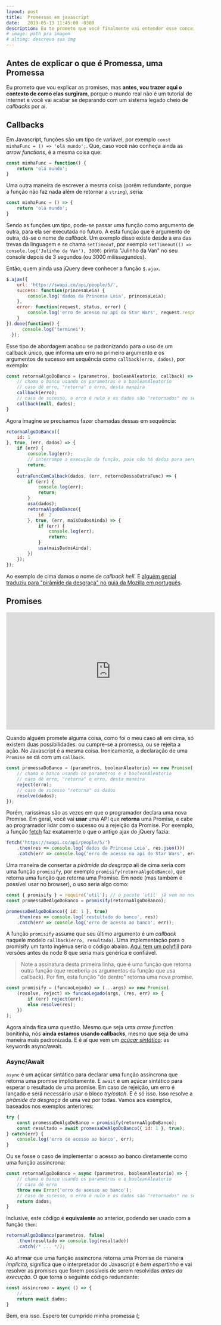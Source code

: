 ```yaml
---
layout: post
title:  Promessas em javascript
date:   2019-05-13 11:45:00 -0300
description: Eu te prometo que você finalmente vai entender esse conceito do javascript e seus usos reais depois de ler este texto.
# image: path pra imagem
# altimg: descreva sua img
---
```

## Antes de explicar o que é Promessa, uma Promessa

Eu prometo que vou explicar as promises, mas **antes, vou trazer aqui o contexto de como elas surgiram**, porque o mundo real não é um tutorial de internet e você vai acabar se deparando com um sistema legado cheio de *callbacks* por aí.

## Callbacks

Em Javascript, funções são um tipo de variável, por exemplo `const minhaFunc = () => 'olá mundo';`. Que, caso você não conheça ainda as *arrow functions*, é a mesma coisa que:
~~~ javascript
const minhaFunc = function() {
    return 'olá mundo';
}
~~~
Uma outra maneira de escrever a mesma coisa (porém redundante, porque a função não faz nada além de retornar a `string`), seria:
~~~ javascript
const minhaFunc = () => {
    return 'olá mundo';
}
~~~

Sendo as funções um tipo, pode-se passar uma função como argumento de outra, para ela ser executada no futuro. A esta função que é argumento de outra, dá-se o nome de *callback*. Um exemplo disso existe desde a era das trevas da linguagem e se chama `setTimeout`, por exemplo `setTimeout(() => console.log('Julinho da Van'), 3000)` printa "Julinho da Van" no seu console depois de 3 segundos (ou 3000 milissegundos).

Então, quem ainda usa jQuery deve conhecer a função `$.ajax`.
~~~ javascript
$.ajax({
    url: 'https://swapi.co/api/people/5/',
    success: function(princesaLeia) {
        console.log('dados da Princesa Leia', princesaLeia);
    },
    error: function(request, status, error) {
        console.log('erro de acesso na api do Star Wars', request.responseText);
    }
}).done(function() {
      console.log('terminei');
  });
~~~
Esse tipo de abordagem acabou se padronizando para o uso de um callback único, que informa um erro no primeiro argumento e os argumentos de sucesso em sequência como `callback(erro, dados)`, por exemplo:
~~~ javascript
const retornaAlgoDoBanco = (parametros, booleanAleatorio, callback) => {
    // chama o banco usando os parametros e o booleanAleatorio
    // caso dê erro, "retorna" o erro, desta maneira
    callback(erro);
    // caso de sucesso, o erro é nulo e os dados são "retornados" no segundo argumento
    callback(null, dados);
}
~~~

Agora imagine se precisamos fazer chamadas dessas em sequência:

~~~ javascript
retornaAlgoDoBanco({
    id: 1
}, true, (err, dados) => {
    if (err) {
        console.log(err);
        // interrompe a execução da função, pois não há dados para serem usados
        return;
    }
    outraFuncComCalback(dados, (err, retornoDessaOutraFunc) => {
        if (err) {
            console.log(err);
            return;
        }
        usa(dados);
        retornaAlgoDoBanco({
            id: 2
        }, true, (err, maisDadosAinda) => {
            if (err) {
                console.log(err);
                return;
            }
            usa(maisDadosAinda);
        })
    });
});
~~~

Ao exemplo de cima damos o nome de *callback hell*. E [alguém genial traduziu para "pirâmide da desgraça" no guia da Mozilla em português](https://developer.mozilla.org/pt-BR/docs/Web/JavaScript/Guide/Usando_promises).

## Promises

<iframe width="560" height="315" src="https://www.youtube.com/embed/E-uCHxs170k" frameborder="0" allow="accelerometer; autoplay; encrypted-media; gyroscope; picture-in-picture" allowfullscreen></iframe>

Quando alguém promete alguma coisa, como foi o meu caso ali em cima, só existem duas possibilidades: ou cumpre-se a promessa, ou se rejeita a ação. No Javascript é a mesma coisa. Ironicamente, a declaração de uma `Promise` se dá com um `callback`.
~~~ javascript
const promessaDoBanco = (parametros, booleanAleatorio) => new Promise((resolve, reject) => {
    // chama o banco usando os parametros e o booleanAleatorio
    // caso dê erro, "retorna" o erro, desta maneira
    reject(erro);
    // caso de sucesso "retorna" os dados
    resolve(dados);
});
~~~

Porém, raríssimas são as vezes em que o programador declara uma nova Promise. Em geral, você vai **usar** uma API que **retorna** uma Promise, e cabe ao programador lidar com o sucesso ou a rejeição da Promise. Por exemplo, a função [fetch](https://developer.mozilla.org/pt-BR/docs/Web/API/Fetch_API) faz exatamente o que o antigo ajax do jQuery fazia:
~~~ javascript
fetch('https://swapi.co/api/people/5/')
    .then(res => console.log('dados da Princesa Leia', res.json()))
    .catch(err => console.log('erro de acesso na api do Star Wars', err));
~~~

Uma maneira de consertar a *pirâmide da desgraça* ali de cima seria com uma função `promisify`, por exemplo `promisify(retornaAlgoDoBanco)`, que retorna uma função que retorna uma Promise. Em node (mas também é possível usar no browser), o uso seria algo como:
~~~ javascript
const { promisify } = require('util'); // o pacote 'util' já vem no node nativo, a partir da versão 8
const promessaDeAlgoDoBanco = promisify(retornaAlgoDoBanco);

promessaDeAlgoDoBanco({ id: 1 }, true)
    .then(res => console.log('restultado do banco', res))
    .catch(err => console.log('erro de acesso ao banco', err));
~~~
A função `promisify` assume que seu último argumento é um *callback* naquele modelo `callback(erro, resultado)`. Uma implementação para o promisify um tanto ingênua seria o código abaixo. [Aqui tem um polyfill](https://github.com/ljharb/util.promisify/blob/master/implementation.js) para versões antes de node 8 que seria mais genérica e confiável.

> Note a assinatura desta primeira linha, que é uma função que retorna outra função (que receberia os argumentos da função que usa callback). Por fim, esta função "de dentro" retorna uma nova promise.
~~~ javascript
const promisify = (funcaoLegado) => (...args) => new Promise(
    (resolve, reject) => funcaoLegado(args, (res, err) => {
        if (err) reject(err);
        else resolve(res);
    })
);
~~~

Agora ainda fica uma questão. Mesmo que seja uma *arrow function* bonitinha, nós **ainda estamos usando callbacks**, mesmo que seja de uma maneira mais padronizada. E é aí que vem um *[açúcar sintático](https://pt.wikipedia.org/wiki/A%C3%A7%C3%BAcar_sint%C3%A1tico)*: as keywords async/await.

### Async/Await
`async` é um açúcar sintático para declarar uma função assíncrona que retorna uma promise implicitamente. E `await` é um açúcar sintático para esperar o resultado de uma promise. Em caso de rejeição, um erro é lançado e será necessário usar o bloco *try/catch*. E é só isso. Isso resolve a *pirâmide da desgraça* de uma vez por todas. Vamos aos exemplos, baseados nos exemplos anteriores:
~~~ javascript
try {
    const promessaDeAlgoDoBanco = promisify(retornaAlgoDoBanco);
    const resultado = await promessaDeAlgoDoBanco({ id: 1 }, true);
} catch(err) {
    console.log('erro de acesso ao banco', err);
}
~~~

Ou se fosse o caso de implementar o acesso ao banco diretamente como uma função assíncrona:
~~~ javascript
const retornaAlgoDoBanco = async (parametros, booleanAleatorio) => {
    // chama o banco usando os parametros e o booleanAleatorio
    // caso dê erro
    throw new Error('erro de acesso ao banco');
    // caso de sucesso, o erro é nulo e os dados são "retornados" no segundo argumento
    return dados;
}
~~~

Inclusive, este código é **equivalente** ao anterior, podendo ser usado com a função `then`:
~~~ javascript
retornaAlgoDoBanco(parametros, false)
    .then(resultado => console.log(resultado))
    .catch(/* ... */);
~~~

Ao afirmar que uma função assíncrona retorna uma Promise de maneira *implícita*, significa que o interpretador do Javascript é *bem espertinho* e vai resolver as promises que forem possíveis de serem resolvidas *antes da execução*. O que torna o seguinte código redundante:
~~~ javascript
const assincrono = async () => {
    // ...
    return await dados;
}
~~~

Bem, era isso. Espero ter cumprido minha promessa (;